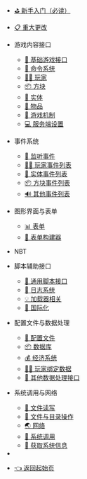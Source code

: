 - [⛳ 新手入门（必读）](zh_CN/Development/)

- [📋 重大更改](zh_CN/Development/Changes)

- 游戏内容接口

  - [🎨 基础游戏接口](zh_CN/Development/GameAPI/Basic.md)
  - [🎯 命令系统](zh_CN/Development/GameAPI/Command.md)
  - [🏃‍♂️ 玩家](zh_CN/Development/GameAPI/Player.md)
  - [📦 方块](zh_CN/Development/GameAPI/Block.md)
  - [🎈 实体](zh_CN/Development/GameAPI/Entity.md)
  - [🧰 物品](zh_CN/Development/GameAPI/Item.md)
  - [🎄 游戏机制](zh_CN/Development/GameAPI/GameSystem.md)
  - [💻 服务端设置](zh_CN/Development/GameAPI/Server.md)
  
- 事件系统

  - [🔔 监听事件](zh_CN/Development/EventAPI/Listen.md)
  - [🏃‍♂️ 玩家事件列表](zh_CN/Development/EventAPI/PlayerEvents.md)
  - [🎈 实体事件列表](zh_CN/Development/EventAPI/EntityEvents.md)
  - [📦 方块事件列表](zh_CN/Development/EventAPI/BlockEvents.md)
  - [🔊 其他事件列表](zh_CN/Development/EventAPI/OtherEvents.md)
  
- 图形界面与表单
  
  - [📊 表单](zh_CN/Development/GuiAPI/Form.md)
  - [📰 表单构建器](zh_CN/Development/GuiAPI/FormBuilder.md)
  
- NBT

- 脚本辅助接口

  - [💼 通用脚本接口](zh_CN/Development/ScriptAPI/ScriptHelp.md)
  - [📅 日志系统](zh_CN/Development/ScriptAPI/Logger.md)
  - [💡 加载器相关](zh_CN/Development/ScriptAPI/Lxl.md)
  - [🛫 国际化](zh_CN/Development/ScriptAPI/i18n.md)
  
- 配置文件与数据处理

  - [🔨 配置文件](zh_CN/Development/DataAPI/ConfigFile.md)
  - [📦 数据库](zh_CN/Development/DataAPI/DataBase.md)
  - [💰 经济系统](zh_CN/Development/DataAPI/Economy.md)
  - [🏃‍♂️ 玩家绑定数据](zh_CN/Development/DataAPI/PlayerData.md)
  - [🧰 其他数据处理接口](zh_CN/Development/DataAPI/OtherData.md)
  
- 系统调用与网络
  - [📝 文件读写](zh_CN/Development/SystemAPI/File.md)
  - [📂 文件与目录操作](zh_CN/Development/SystemAPI/FileSystem.md)
  - [🌏 网络](zh_CN/Development/SystemAPI/Network.md)
  - [📡 系统调用](zh_CN/Development/SystemAPI/SystemCall.md)
  - [📜 获取系统信息](zh_CN/Development/SystemAPI/SystemInfo.md)
  
- 

- [👈 返回起始页](zh_CN/)